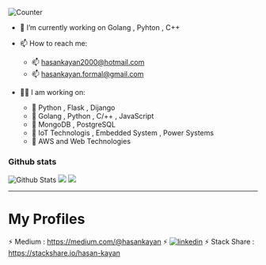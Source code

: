 

![Counter](https://komarev.com/ghpvc/?username=hasan-kayan&style=flat-square&label=Profile%20Views)

- 🔭 I’m currently working on Golang , Pyhton , C++
- 📫 How to reach me: 
  - 📫 hasankayan2000@hotmail.com
  - 📫 hasankayan.formal@gmail.com
 
  
- 👨‍💻 I am working on:
  - 📌 Python , Flask , Dijango 
  - 📌 Golang , Python , C/++ , JavaScript 
  - 📌 MongoDB , PostgreSQL 
  - 📌 IoT Technologis , Embedded System , Power Systems 
  - 📌 AWS and Web Technologies
  

  

### Github stats


![Github Stats](https://github-readme-stats.vercel.app/api?username=hasan-kayan&show_icons=true&theme=default&hide_border=false&locale=en)
![](https://github-profile-summary-cards.vercel.app/api/cards/productive-time?username=hasan-kayan&theme=github&utcOffset=3)
![](https://github-profile-summary-cards.vercel.app/api/cards/profile-details?username=hasan-kayan&theme=github)


---


# My Profiles 

⚡ Medium : https://medium.com/@hasankayan
⚡ [![linkedin](https://img.shields.io/badge/linkedin-0A66C2?style=for-the-badge&logo=linkedin&logoColor=white)](https://www.linkedin.com/in/hasan-kayan-37a59319b/)
⚡ Stack Share : https://stackshare.io/hasan-kayan



